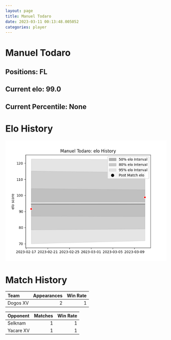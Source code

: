 ```yaml
---  
layout: page  
title: Manuel Todaro  
date: 2023-03-11 00:13:48.005052  
categories: player  
---
```

# Manuel Todaro

## Positions: FL

## Current elo: 99.0

## Current Percentile: None

# Elo History


![elo history](history_ManuelTodaro.png)
# Match History


| Team     |   Appearances |   Win Rate |
|:---------|--------------:|-----------:|
| Dogos XV |             2 |          1 |

| Opponent   |   Matches |   Win Rate |
|:-----------|----------:|-----------:|
| Selknam    |         1 |          1 |
| Yacare XV  |         1 |          1 |